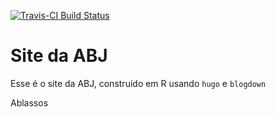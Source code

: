 [![Travis-CI Build Status](https://travis-ci.org/abjur/home.svg?branch=master)](https://travis-ci.org/abjur/home)

# Site da ABJ

Esse é o site da ABJ, construído em R usando `hugo` e `blogdown`

Ablassos

